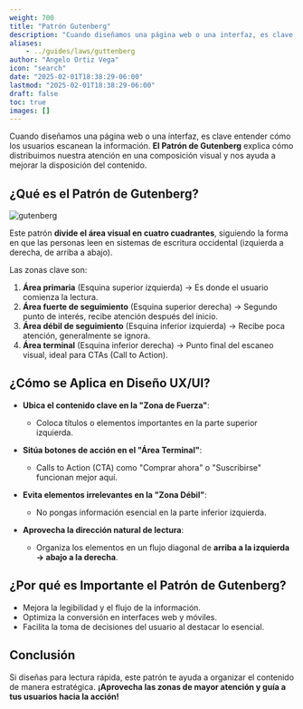 ```yaml
---
weight: 700
title: "Patrón Gutenberg"
description: "Cuando diseñamos una página web o una interfaz, es clave entender cómo los usuarios escanean la información. El Patrón de Gutenberg explica cómo distribuimos nuestra atención en una composición visual y nos ayuda a mejorar la disposición del contenido."
aliases:
    - ../guides/laws/guttenberg
author: "Angelo Ortiz Vega"
icon: "search"
date: "2025-02-01T18:38:29-06:00"
lastmod: "2025-02-01T18:38:29-06:00"
draft: false
toc: true
images: []
---
```


Cuando diseñamos una página web o una interfaz, es clave entender cómo los usuarios escanean la información. **El Patrón de Gutenberg** explica cómo distribuimos nuestra atención en una composición visual y nos ayuda a mejorar la disposición del contenido.  


## ¿Qué es el Patrón de Gutenberg?  

![gutenberg](https://res.cloudinary.com/dek4evg4t/image/upload/v1738699111/ux-arc/gutenberg.png)


Este patrón **divide el área visual en cuatro cuadrantes**, siguiendo la forma en que las personas leen en sistemas de escritura occidental (izquierda a derecha, de arriba a abajo).  

Las zonas clave son:  

1. **Área primaria** (Esquina superior izquierda) → Es donde el usuario comienza la lectura.  
2. **Área fuerte de seguimiento** (Esquina superior derecha) → Segundo punto de interés, recibe atención después del inicio.  
3. **Área débil de seguimiento** (Esquina inferior izquierda) → Recibe poca atención, generalmente se ignora.  
4. **Área terminal** (Esquina inferior derecha) → Punto final del escaneo visual, ideal para CTAs (Call to Action).  

## ¿Cómo se Aplica en Diseño UX/UI?  

- **Ubica el contenido clave en la "Zona de Fuerza"**:  
   - Coloca títulos o elementos importantes en la parte superior izquierda.  

- **Sitúa botones de acción en el "Área Terminal"**:  
   - Calls to Action (CTA) como "Comprar ahora" o "Suscribirse" funcionan mejor aquí.  

- **Evita elementos irrelevantes en la "Zona Débil"**:  
   - No pongas información esencial en la parte inferior izquierda.  

- **Aprovecha la dirección natural de lectura**:  
   - Organiza los elementos en un flujo diagonal de **arriba a la izquierda → abajo a la derecha**.  


## ¿Por qué es Importante el Patrón de Gutenberg?  

- Mejora la legibilidad y el flujo de la información.  
- Optimiza la conversión en interfaces web y móviles.  
- Facilita la toma de decisiones del usuario al destacar lo esencial.  


## Conclusión  

Si diseñas para lectura rápida, este patrón te ayuda a organizar el contenido de manera estratégica. **¡Aprovecha las zonas de mayor atención y guía a tus usuarios hacia la acción!**  




